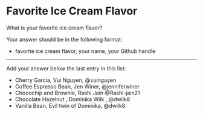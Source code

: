 # Favorite Ice Cream Flavor

What is your favorite ice cream flavor?

Your answer should be in the following format:

- favorite ice cream flavor, your name, your Github handle

-----------------------------------------
Add your answer below the last entry in this list:

- Cherry Garcia, Vui Nguyen, @vuinguyen
- Coffee Espresso Bean, Jen Winer, @jenniferwiner
- Chocochip and Brownie, Rashi Jain @Rashi-jain21
- Chocolate Hazelnut , Dominika Wilk , @dwilk8
- Vanilla Bean, Evil twin of Dominika, @dwilk8

